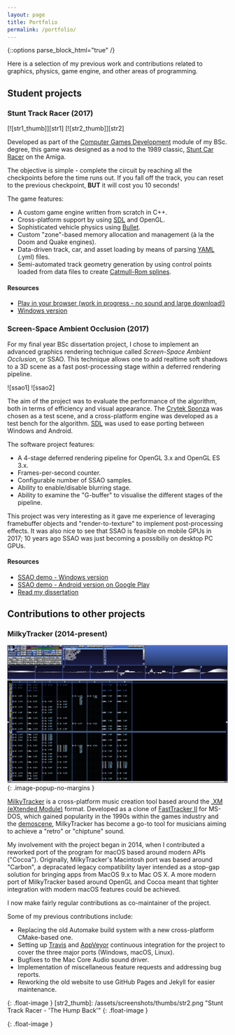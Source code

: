 ```yaml
---
layout: page
title: Portfolio
permalink: /portfolio/
---
```


{::options parse_block_html="true" /}

Here is a selection of my previous work and contributions related to graphics, physics, game engine, and other areas of programming.

## Student projects

### Stunt Track Racer (2017)

<div class="gallery">
[![str1_thumb]][str1]
[![str2_thumb]][str2]
</div>

Developed as part of the [Computer Games Development] module of my BSc. degree, this game was designed as a nod to the 1989 classic, [Stunt Car Racer](http://gamesnostalgia.com/en/game/stunt-track-racer) on the Amiga.

The objective is simple - complete the circuit by reaching all the checkpoints before the time runs out. If you fall off the track, you can reset to the previous checkpoint, __BUT__ it will cost you 10 seconds!
 
The game features:
  * A custom game engine written from scratch in C++.
  * Cross-platform support by using [SDL][sdl] and OpenGL.
  * Sophisticated vehicle physics using [Bullet][bullet].
  * Custom "zone"-based memory allocation and management (à la the Doom and Quake engines).
  * Data-driven track, car, and asset loading by means of parsing [YAML](http://yaml.org/) (.yml) files.
  * Semi-automated track geometry generation by using control points loaded from data files to create [Catmull-Rom splines](https://en.wikipedia.org/wiki/Centripetal_Catmull%E2%80%93Rom_spline).

#### Resources

  * [Play in your browser (work in progress - no sound and large download!)](http://lavaburn.untergrund.net/str)
  * [Windows version](/assets/files/str-win.zip)

### Screen-Space Ambient Occlusion (2017)

For my final year BSc dissertation project, I chose to implement an advanced graphics rendering technique called _Screen-Space Ambient Occlusion_, or SSAO. This technique allows one to add realtime soft shadows to a 3D scene as a fast post-processing stage within a deferred rendering pipeline.

<div id="ssao" class="twentytwenty-container">
![ssao1]
![ssao2]
</div>

The aim of the project was to evaluate the performance of the algorithm, both in terms of efficiency and visual appearance. The [Crytek Sponza](http://g3d.cs.williams.edu/g3d/data10/index.html) was chosen as a test scene, and a cross-platform engine was developed as a test bench for the algorithm. [SDL][sdl] was used to ease porting between Windows and Android.

The software project features:
  * A 4-stage deferred rendering pipeline for OpenGL 3.x and OpenGL ES 3.x.
  * Frames-per-second counter.
  * Configurable number of SSAO samples.
  * Ability to enable/disable blurring stage.
  * Ability to examine the "G-buffer" to visualise the different stages of the pipeline.

This project was very interesting as it gave me experience of leveraging framebuffer objects and "render-to-texture" to implement post-processing effects. It was also nice to see that SSAO is feasible on mobile GPUs in 2017; 10 years ago SSAO was just becoming a possibiliy on desktop PC GPUs.

#### Resources

  * [SSAO demo - Windows version](/assets/files/ssao-win.zip)
  * [SSAO demo - Android version on Google Play](https://play.google.com/store/apps/details?id=org.dwhinham.ssaodemo)
  * [Read my dissertation][dissertation_pdf]

## Contributions to other projects

### MilkyTracker (2014-present)

[![mt_thumb]][mt]{: .image-popup-no-margins }

[MilkyTracker] is a cross-platform music creation tool based around the [.XM (eXtended Module)] format. Developed as a clone of [FastTracker II](https://en.wikipedia.org/wiki/FastTracker_2) for MS-DOS, which gained popularity in the 1990s within the games industry and the [demoscene], MilkyTracker has become a go-to tool for musicians aiming to achieve a "retro" or "chiptune" sound.

My involvement with the project began in 2014, when I contributed a reworked port of the program for macOS based around modern APIs ("Cocoa"). Originally, MilkyTracker's Macintosh port was based around "Carbon", a depracated legacy compatibility layer intended as a stop-gap solution for bringing apps from MacOS 9.x to Mac OS X. A more modern port of MilkyTracker based around OpenGL and Cocoa meant that tighter integration with modern macOS features could be achieved.

I now make fairly regular contributions as co-maintainer of the project.

Some of my previous contributions include:
  * Replacing the old Automake build system with a new cross-platform CMake-based one.
  * Setting up [Travis] and [AppVeyor] continuous integration for the project to cover the three major ports (Windows, macOS, Linux).
  * Bugfixes to the Mac Core Audio sound driver.
  * Implementation of miscellaneous feature requests and addressing bug reports.
  * Reworking the old website to use GitHub Pages and Jekyll for easier maintenance.

<script>
$(document).ready(function() {
	$('.gallery').magnificPopup({
		delegate: 'a',
		type: 'image',
		closeOnContentClick: false,
		closeBtnInside: false,
		mainClass: 'mfp-with-zoom mfp-img-mobile',
		image: {
			verticalFit: true
		},
		gallery: {
			enabled: true
		},
		zoom: {
			enabled: true,
			duration: 300
		}
	});

	$('.image-popup-no-margins').magnificPopup({
		type: 'image',
		closeOnContentClick: true,
		closeBtnInside: false,
		fixedContentPos: true,
		mainClass: 'mfp-no-margins mfp-with-zoom',
		image: {
			verticalFit: true
		},
		zoom: {
			enabled: true,
			duration: 300
		}
	});
});

$(function() {
	$('#ssao').twentytwenty({
		default_offset_pct: 0.5, // How much of the before image is visible when the page loads
		before_label: 'No SSAO', // Set a custom before label
		after_label: 'SSAO enabled, 8 samples', // Set a custom after label

		click_to_move: true // Allow a user to click (or tap) anywhere on the image to move the slider to that location.

	});
});
</script>


[str1]: /assets/screenshots/str1.png "Stunt Track Racer - 'A Dead Easy Little Exercise'"
[str2]: /assets/screenshots/str2.png "Stunt Track Racer - 'The Hump Back'"

[ssao1]: /assets/screenshots/ssao1.png "SSAO Demo - SSAO on"
[ssao2]: /assets/screenshots/ssao2.png "SSAO Demo - SSAO off"
[ssao3]: /assets/screenshots/ssao3.png "SSAO Demo - SSAO only"
[ssao4]: /assets/screenshots/ssao4.png "SSAO Demo - G-buffer"

[str1_thumb]: /assets/screenshots/thumbs/str1.png "Stunt Track Racer - 'A Dead Easy Little Exercise'"
{: .float-image }
[str2_thumb]: /assets/screenshots/thumbs/str2.png "Stunt Track Racer - 'The Hump Back'"
{: .float-image }

[dissertation_pdf]: /assets/docs/dale_whinham_screen_space_secondary_lighting.pdf

[ssao1_thumb]: /assets/screenshots/thumbs/ssao1.png
[ssao2_thumb]: /assets/screenshots/thumbs/ssao2.png
[ssao3_thumb]: /assets/screenshots/thumbs/ssao3.png
[ssao4_thumb]: /assets/screenshots/thumbs/ssao4.png

[ssao1]: /assets/screenshots/ssao1.png
[ssao2]: /assets/screenshots/ssao2.png
[ssao3]: /assets/screenshots/ssao3.png
[ssao4]: /assets/screenshots/ssao4.png

[mt]: /assets/screenshots/milkytracker.png "MilkyTracker"

[mt_thumb]: /assets/screenshots/milkytracker.png "MilkyTracker"
{: .float-image }


[sdl]: https://www.libsdl.org
[bullet]: http://bulletphysics.org

[Computer Games Development]: https://www.ncl.ac.uk/module-catalogue/module.php?code=CSC3224

[.XM (eXtended Module)]: https://en.wikipedia.org/wiki/XM_(file_format)
[demoscene]: https://en.wikipedia.org/wiki/Demoscene
[MilkyTracker]: http://milkytracker.titandemo.org
[Travis]: https://travis-ci.org
[AppVeyor]: https://www.appveyor.com